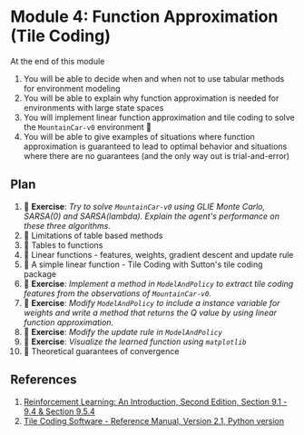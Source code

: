 # Module 4: Function Approximation (Tile Coding)

At the end of this module

1. You will be able to decide when and when not to use tabular methods for environment modeling
2. You will be able to explain why function approximation is needed for environments with large state spaces
3. You will implement linear function approximation and tile coding to solve the `MountainCar-v0` environment :tada: 
4. You will be able to give examples of situations where function approximation is guaranteed to lead to optimal behavior and 
   situations where there are no guarantees (and the only way out is trial-and-error) 

## Plan

1. :pencil: **Exercise**: *Try to solve `MountainCar-v0` using GLIE Monte Carlo, SARSA(0) and SARSA(lambda). Explain the agent's
performance on these three algorithms.*
2. :movie_camera: Limitations of table based methods
3. :movie_camera: Tables to functions
4. :movie_camera: Linear functions - features, weights, gradient descent and update rule
5. :movie_camera: A simple linear function - Tile Coding with Sutton's tile coding package
6. :pencil: **Exercise**: *Implement a method in `ModelAndPolicy` to extract tile coding features from the
observations of `MountainCar-v0`.*
7. :pencil: **Exercise**: *Modify `ModelAndPolicy` to include a instance variable for weights and write a method
that returns the Q value by using linear function approximation.*
8. :pencil: **Exercise**: *Modify the update rule in `ModelAndPolicy`*
9. :pencil: **Exercise**: *Visualize the learned function using `matplotlib`*
10. :movie_camera: Theoretical guarantees of convergence

## References

1. [Reinforcement Learning: An Introduction, Second Edition, Section 9.1 - 9.4 & Section 9.5.4](https://drive.google.com/file/d/1xeUDVGWGUUv1-ccUMAZHJLej2C7aAFWY/view)
2. [Tile Coding Software - Reference Manual, Version 2.1, Python version](http://incompleteideas.net/rlai.cs.ualberta.ca/RLAI/RLtoolkit/tiles.html)
